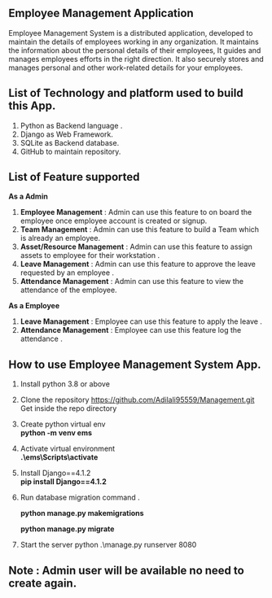 ## Employee Management Application
  Employee Management System is a distributed application, developed to maintain the details of employees working in any organization. It maintains the information about the personal details of their employees, It guides and manages employees efforts in the right direction. It also securely stores and manages personal and other work-related details for your employees.
## List of Technology and platform used to build this App.

1. Python as Backend language .
2. Django as Web Framework.
3. SQLite as Backend database.
4. GitHub to maintain repository.

## List of Feature supported 
  **As a Admin**
1. **Employee Management** : Admin can use this feature to on board the employee once employee account is created or signup.
2. **Team Management** : Admin can use this feature to build a Team which is already an employee.
3. **Asset/Resource Management** : Admin can use this feature to assign assets to employee for their workstation .
4. **Leave Management** : Admin can use this feature to approve the leave requested by an employee .
5. **Attendance Management** : Admin can use this feature to view the attendance of the employee.

  **As a Employee**

1. **Leave Management** : Employee can use this feature to apply the leave .
2. **Attendance Management** : Employee can use this feature log the attendance .

## How to use Employee Management System App.

1. Install python 3.8 or above
2. Clone the repository https://github.com/Adilali95559/Management.git  
   Get inside the repo directory
3. Create python virtual env  
   **python -m venv ems**
4. Activate virtual environment  
   **.\ems\Scripts\activate**
5. Install Django==4.1.2  
   **pip install Django==4.1.2**
6. Run database migration command .

   **python manage.py makemigrations**

   **python manage.py migrate**

7. Start the server 
   python .\manage.py runserver 8080


## Note : Admin user will be available no need to create again.

